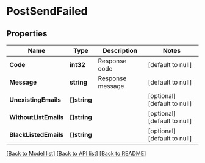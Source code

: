 # PostSendFailed

## Properties
Name | Type | Description | Notes
------------ | ------------- | ------------- | -------------
**Code** | **int32** | Response code | [default to null]
**Message** | **string** | Response message | [default to null]
**UnexistingEmails** | **[]string** |  | [optional] [default to null]
**WithoutListEmails** | **[]string** |  | [optional] [default to null]
**BlackListedEmails** | **[]string** |  | [optional] [default to null]

[[Back to Model list]](../README.md#documentation-for-models) [[Back to API list]](../README.md#documentation-for-api-endpoints) [[Back to README]](../README.md)



